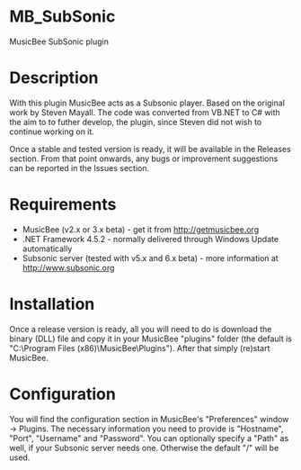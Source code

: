# MB_SubSonic
MusicBee SubSonic plugin

Description
===========
With this plugin MusicBee acts as a Subsonic player.
Based on the original work by Steven Mayall. The code was converted from VB.NET to C# with the aim to to futher develop, the plugin, since Steven did not wish to continue working on it.

Once a stable and tested version is ready, it will be available in the Releases section.
From that point onwards, any bugs or improvement suggestions can be reported in the Issues section.

Requirements
============
- MusicBee (v2.x or 3.x beta) - get it from http://getmusicbee.org
- .NET Framework 4.5.2 - normally delivered through Windows Update automatically
- Subsonic server (tested with v5.x and 6.x beta) - more information at http://www.subsonic.org

Installation
============
Once a release version is ready, all you will need to do is download the binary (DLL) file and copy it in your MusicBee "plugins" folder (the default is "C:\Program Files (x86)\MusicBee\Plugins\"). After that simply (re)start MusicBee.

Configuration
=============
You will find the configuration section in MusicBee's "Preferences" window -> Plugins.
The necessary information you need to provide is "Hostname", "Port", "Username" and "Password".
You can optionally specify a "Path" as well, if your Subsonic server needs one. Otherwise the default "/" will be used.
